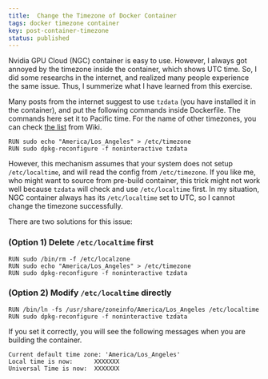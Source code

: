 ```yaml
---
title:  Change the Timezone of Docker Container
tags: docker timezone container
key: post-container-timezone
status: published
---
```


Nvidia GPU Cloud (NGC) container is easy to use. However, I always got annoyed by the timezone inside the container, which shows UTC time. So, I did some researchs in the internet, and realized many people experience the same issue. Thus, I summerize what I have learned from this exercise.

<!--more-->

Many posts from the internet suggest to use `tzdata` (you have installed it in the container), and put the following commands inside Dockerfile. The commands here set it to Pacific time. For the name of other timezones, you can check [the list](https://en.wikipedia.org/wiki/List_of_tz_database_time_zones) from Wiki.

```
RUN sudo echo "America/Los_Angeles" > /etc/timezone
RUN sudo dpkg-reconfigure -f noninteractive tzdata
```

However, this mechanism assumes that your system does not setup `/etc/localtime`, and will read the config from `/etc/timezone`. If you like me, who might want to source from pre-build container, this trick might not work well because `tzdata` will check and use `/etc/localtime` first. In my situation, NGC container always has its `/etc/localtime` set to UTC, so I cannot change the timezone successfully.

There are two solutions for this issue:

### (Option 1) Delete `/etc/localtime` first

```
RUN sudo /bin/rm -f /etc/localzone
RUN sudo echo "America/Los_Angeles" > /etc/timezone
RUN sudo dpkg-reconfigure -f noninteractive tzdata
```

### (Option 2) Modify `/etc/localtime` directly

```
RUN /bin/ln -fs /usr/share/zoneinfo/America/Los_Angeles /etc/localtime
RUN sudo dpkg-reconfigure -f noninteractive tzdata
```

If you set it correctly, you will see the following messages when you are building the container.

```
Current default time zone: 'America/Los_Angeles'
Local time is now:      XXXXXXX
Universal Time is now:  XXXXXXX
```

